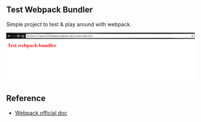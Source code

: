 ## Test Webpack Bundler
Simple project to test & play around with webpack.  

![Preview..](doc/preview.png)

## Reference
- [Webpack official doc](https://webpack.js.org/guides/getting-started/)
